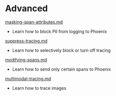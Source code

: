 # Advanced

[masking-span-attributes.md](masking-span-attributes.md "mention")

* Learn how to block PII from logging to Phoenix

[suppress-tracing.md](suppress-tracing.md "mention")

* Learn how to selectively block or turn off tracing

[modifying-spans.md](modifying-spans.md "mention")

* Learn how to send only certain spans to Phoenix

[multimodal-tracing.md](multimodal-tracing.md "mention")

* Learn how to trace images

